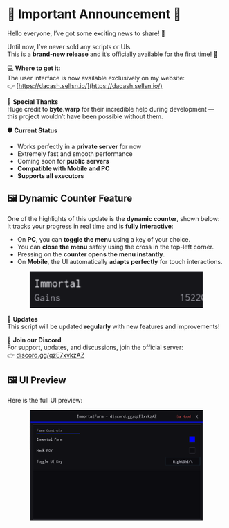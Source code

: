 # :loudspeaker: Important Announcement :loudspeaker:

Hello everyone, I’ve got some exciting news to share! :tada:

Until now, I’ve never sold any scripts or UIs.  
This is a **brand-new release** and it’s officially available for the first time! :rocket:

:computer: **Where to get it:**  
The user interface is now available exclusively on my website:  
:point_right: [https://dacash.sellsn.io/](https://dacash.sellsn.io/)

:pray: **Special Thanks**  
Huge credit to **byte.warp** for their incredible help during development — this project wouldn’t have been possible without them.

:shield: **Current Status**  
- Works perfectly in a **private server** for now  
- Extremely fast and smooth performance  
- Coming soon for **public servers**  
- **Compatible with Mobile and PC**  
- **Supports all executors**  

## :framed_picture: Dynamic Counter Feature

One of the highlights of this update is the **dynamic counter**, shown below:  
It tracks your progress in real time and is **fully interactive**:  

- On **PC**, you can **toggle the menu** using a key of your choice.  
- You can **close the menu** safely using the cross in the top-left corner.  
- Pressing on the **counter opens the menu instantly**.  
- On **Mobile**, the UI automatically **adapts perfectly** for touch interactions.  

<p align="center">
  <img src="screen2.png" alt="Dynamic Counter" width="400">
</p>

:repeat: **Updates**  
This script will be updated **regularly** with new features and improvements!  

:email: **Join our Discord**  
For support, updates, and discussions, join the official server:  
:point_right: [discord.gg/qzE7xvkzAZ](https://discord.gg/qzE7xvkzAZ)

## :framed_picture: UI Preview

Here is the full UI preview:

<p align="center">
  <img src="screen1.png" alt="UI Preview" width="400">
</p>
